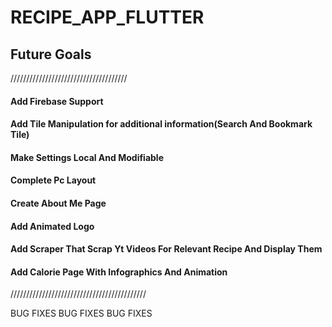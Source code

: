 # RECIPE_APP_FLUTTER


## Future Goals 

/////////////////////////////////////

 #### Add Firebase Support
 #### Add Tile Manipulation for additional information(Search And Bookmark Tile)
 #### Make Settings Local And Modifiable
 #### Complete Pc Layout 
 #### Create About Me Page 
 #### Add Animated Logo
 #### Add Scraper That Scrap Yt Videos For Relevant Recipe And Display Them 
 #### Add Calorie Page With Infographics And Animation 


///////////////////////////////////////////

 BUG FIXES BUG FIXES BUG FIXES 